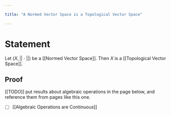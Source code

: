 ```yaml
---

title: "A Normed Vector Space is a Topological Vector Space"

---
```

# Statement
Let $(X, ||\cdot||)$ be a [[Normed Vector Space]]. Then $X$ is a [[Topological Vector Space]].

## Proof
[[TODO]] put results about algebraic operations in the page below, and reference them from pages like this one.
- [ ] [[Algebraic Operations are Continuous]]